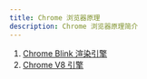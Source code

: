 ```yaml
---
title: Chrome 浏览器原理
description: Chrome 浏览器原理简介
---
```


<!-- 1. [浏览器架构](./browser/architecture)
2. [页面加载过程](./browser/navigation)
3. [页面渲染过程](./browser/render) -->
1. [Chrome Blink 渲染引擎](./browser/blink.md)
2. [Chrome V8 引擎](./browser/v8)
<!-- 6. [Chrome V8 垃圾回收](./browser/v8-gc) -->
